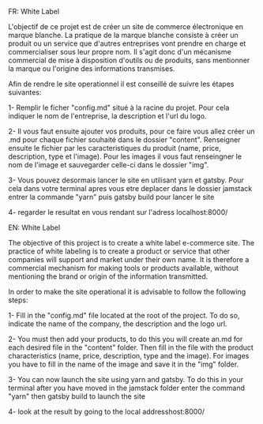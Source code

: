 FR: White Label

L'objectif de ce projet est de créer un site de commerce électronique en marque blanche. La pratique de la marque blanche 
consiste à créer un produit ou un service que d'autres entreprises vont prendre en charge et commercialiser sous leur 
propre nom. Il s'agit donc d'un mécanisme commercial de mise à disposition d'outils ou de produits, sans mentionner la 
marque ou l'origine des informations transmises.

Afin de rendre le site operationnel il est conseillé de suivre les étapes suivantes:

1- Remplir le ficher "config.md" situé à la racine du projet. Pour cela indiquer le nom de l'entreprise, la description et
l'url du logo.

2- Il vous faut ensuite ajouter vos produits, pour ce faire vous allez créer un .md pour chaque fichier souhaité dans le 
dossier "content". Renseigner ensuite le fichier par les caracteristiques du produit (name, price, description, type et
l'image). Pour les images il vous faut renseingner le nom de l'image et sauvegarder celle-ci dans le dossier "img".

3- Vous pouvez desormais lancer le site en utilisant yarn et gatsby. Pour cela dans votre terminal apres vous etre deplacer 
dans le dossier jamstack entrer la commande "yarn" puis gatsby build pour lancer le site

4- regarder le resultat en vous rendant sur l'adress localhost:8000/

EN: White Label

The objective of this project is to create a white label e-commerce site. The practice of white labeling 
is to create a product or service that other companies will support and market under their 
own name. It is therefore a commercial mechanism for making tools or products available, without mentioning the 
brand or origin of the information transmitted.

In order to make the site operational it is advisable to follow the following steps:

1- Fill in the "config.md" file located at the root of the project. To do so, indicate the name of the company, the description and
the logo url.

2- You must then add your products, to do this you will create an.md for each desired file in the 
"content" folder. Then fill in the file with the product characteristics (name, price, description, type and
the image). For images you have to fill in the name of the image and save it in the "img" folder.

3- You can now launch the site using yarn and gatsby. To do this in your terminal after you have moved 
in the jamstack folder enter the command "yarn" then gatsby build to launch the site

4- look at the result by going to the local addresshost:8000/
